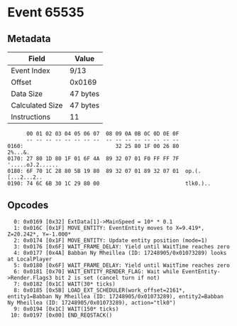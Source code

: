 # Event 65535

## Metadata

| Field           | Value    |
|-----------------|----------|
| Event Index     | 9/13     |
| Offset          | 0x0169   |
| Data Size       | 47 bytes |
| Calculated Size | 47 bytes |
| Instructions    | 11       |

```
      00 01 02 03 04 05 06 07  08 09 0A 0B 0C 0D 0E 0F
      -- -- -- -- -- -- -- --  -- -- -- -- -- -- -- --
0160:                             32 25 80 1F 00 26 80           2%...&.
0170: 27 80 1D 80 1F 01 6F 4A  89 32 07 01 F0 FF FF 7F  '.....oJ.2......
0180: 6F 70 1C 28 80 5B 19 80  89 32 07 01 89 32 07 01  op.(.[...2...2..
0190: 74 6C 6B 30 1C 29 80 00                           tlk0.)..        
```

## Opcodes

```
  0: 0x0169 [0x32] ExtData[1]->MainSpeed = 10* * 0.1
  1: 0x016C [0x1F] MOVE_ENTITY: EventEntity moves to X=9.419*, Z=20.242*, Y=-1.000*
  2: 0x0174 [0x1F] MOVE_ENTITY: Update entity position (mode=1)
  3: 0x0176 [0x6F] WAIT_FRAME_DELAY: Yield until WaitTime reaches zero
  4: 0x0177 [0x4A] Babban Ny Mheillea (ID: 17248905/0x01073289) looks at LocalPlayer
  5: 0x0180 [0x6F] WAIT_FRAME_DELAY: Yield until WaitTime reaches zero
  6: 0x0181 [0x70] WAIT_ENTITY_RENDER_FLAG: Wait while EventEntity->Render.Flags3 bit 2 is set (cancel turn if not)
  7: 0x0182 [0x1C] WAIT(30* ticks)
  8: 0x0185 [0x5B] LOAD_EXT_SCHEDULER(work_offset=2161*, entity1=Babban Ny Mheillea (ID: 17248905/0x01073289), entity2=Babban Ny Mheillea (ID: 17248905/0x01073289), action="tlk0")
  9: 0x0194 [0x1C] WAIT(150* ticks)
 10: 0x0197 [0x00] END_REQSTACK()
```
